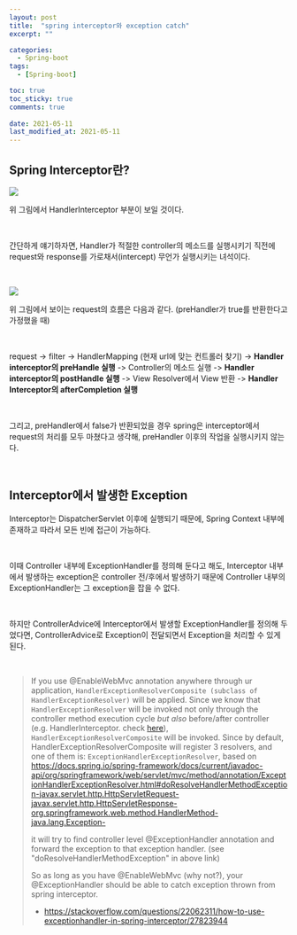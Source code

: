 ```yaml
---
layout: post
title:  "spring interceptor와 exception catch"
excerpt: ""

categories:
  - Spring-boot
tags:
  - [Spring-boot]

toc: true
toc_sticky: true
comments: true
 
date: 2021-05-11
last_modified_at: 2021-05-11
---
```

## Spring Interceptor란?

![](https://img1.daumcdn.net/thumb/R1280x0/?scode=mtistory2&fname=http%3A%2F%2Fcfile10.uf.tistory.com%2Fimage%2F992590395ABF406F180F86)

위 그림에서 HandlerInterceptor 부분이 보일 것이다.

<br>

간단하게 얘기하자면, Handler가 적절한 controller의 메소드를 실행시키기 직전에 request와 response를 가로채서(intercept) 무언가 실행시키는 녀석이다.

<Br>

![](https://media.vlpt.us/images/y_dragonrise/post/26c193b6-9148-4f51-a3b6-63d23e2cffcc/image.png)

위 그림에서 보이는 request의 흐름은 다음과 같다. (preHandler가 true를 반환한다고 가정했을 때)

<Br>

request -> filter -> HandlerMapping (현재 url에 맞는 컨트롤러 찾기) -> **Handler interceptor의 preHandle 실행** -> Controller의 메소드 실행 -> **Handler interceptor의 postHandle 실행** -> View Resolver에서 View 반환 -> **Handler Interceptor의 afterCompletion 실행**

<br>

그리고, preHandler에서 false가 반환되었을 경우 spring은 interceptor에서 request의 처리를 모두 마쳤다고 생각해, preHandler 이후의 작업을 실행시키지 않는다.

<br>

## Interceptor에서 발생한 Exception

Interceptor는 DispatcherServlet 이후에 실행되기 때문에, Spring Context 내부에 존재하고 따라서 모든 빈에 접근이 가능하다.

<br>

이때 Controller 내부에 ExceptionHandler를 정의해 둔다고 해도, Interceptor 내부에서 발생하는 exception은 controller 전/후에서 발생하기 때문에 Controller 내부의 ExceptionHandler는 그 exception을 잡을 수 없다.

<br>

하지만 ControllerAdvice에 Interceptor에서 발생할 ExceptionHandler를 정의해 두었다면, ControllerAdvice로 Exception이 전달되면서 Exception을 처리할 수 있게 된다.

<br>

>If you use @EnableWebMvc annotation anywhere through ur application, `HandlerExceptionResolverComposite (subclass of HandlerExceptionResolver)` will be applied. Since we know that `HandlerExceptionResolver` will be invoked not only through the controller method execution cycle *but also* before/after controller (e.g. HandlerInterceptor. check [here](https://www.logicbig.com/tutorials/spring-framework/spring-web-mvc/handler-exception-resolver.html)), `HandlerExceptionResolverComposite` will be invoked. Since by default, HandlerExceptionResolverComposite will register 3 resolvers, and one of them is: `ExceptionHandlerExceptionResolver`, based on https://docs.spring.io/spring-framework/docs/current/javadoc-api/org/springframework/web/servlet/mvc/method/annotation/ExceptionHandlerExceptionResolver.html#doResolveHandlerMethodException-javax.servlet.http.HttpServletRequest-javax.servlet.http.HttpServletResponse-org.springframework.web.method.HandlerMethod-java.lang.Exception-
>
>it will try to find controller level @ExceptionHandler annotation and forward the exception to that exception handler. (see "doResolveHandlerMethodException" in above link)
>
>So as long as you have @EnableWebMvc (why not?), your @ExceptionHandler should be able to catch exception thrown from spring interceptor.
>
>- <https://stackoverflow.com/questions/22062311/how-to-use-exceptionhandler-in-spring-interceptor/27823944>

